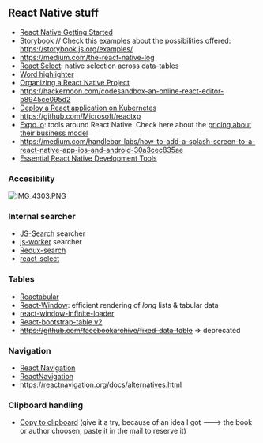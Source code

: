 ## React Native stuff

* [React Native Getting Started](http://facebook.github.io/react-native/docs/getting-started.html)
* [Storybook](https://github.com/storybooks/storybook)   // Check this examples about the possibilities offered: https://storybook.js.org/examples/
* https://medium.com/the-react-native-log
* [React Select](http://jedwatson.github.io/react-select/): native selection across data-tables 
* [Word highlighter](https://github.com/bvaughn/react-highlight-words)
* [Organizing a React Native Project](https://medium.com/the-react-native-log/organizing-a-react-native-project-9514dfadaa0)
* https://hackernoon.com/codesandbox-an-online-react-editor-b8945ce095d2
* [Deploy a React application on Kubernetes](https://github.com/IBM/deploy-react-kubernetes)
* https://github.com/Microsoft/reactxp
* [Expo.io](https://expo.io/): tools around React Native. Check here about the [pricing about their business model](https://docs.expo.io/versions/latest/introduction/faq)
* https://medium.com/handlebar-labs/how-to-add-a-splash-screen-to-a-react-native-app-ios-and-android-30a3cec835ae
* [Essential React Native Development Tools](https://instabug.com/blog/react-native-development/)

### Accesibility
![IMG_4303.PNG](https://bitbucket.org/repo/5qRy4oR/images/579521404-IMG_4303.PNG)

### Internal searcher
* [JS-Search](https://github.com/bvaughn/js-search)  searcher
* [js-worker](https://github.com/bvaughn/js-worker-search) searcher
* [Redux-search](https://bvaughn.github.io/redux-search/)
* [react-select](https://github.com/JedWatson/react-select/)

### Tables
* [Reactabular](https://github.com/reactabular/reactabular)
* [React-Window](https://github.com/bvaughn/react-window): efficient rendering of _long_ lists & tabular data
* [react-window-infinite-loader](https://github.com/bvaughn/react-window-infinite-loader)
* [React-bootstrap-table v2](https://github.com/react-bootstrap-table/react-bootstrap-table2)
* ~~https://github.com/facebookarchive/fixed-data-table~~ => deprecated

### Navigation
* [React Navigation](https://github.com/react-navigation/)
* [ReactNavigation](https://reactnavigation.org/)
* https://reactnavigation.org/docs/alternatives.html

### Clipboard handling
* [Copy to clipboard](https://medium.com/the-react-native-log/react-native-basics-copy-to-clipboard-86023cda4175)  (give it a try, because of an idea I got ---> the book or author choosen, paste it in the mail to reserve it)

